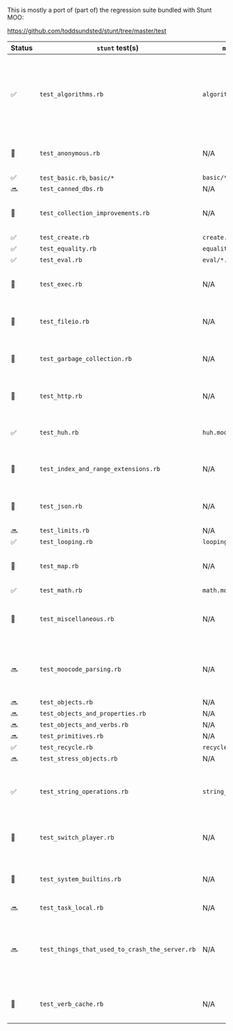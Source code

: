 This is mostly a port of (part of) the regression suite bundled with Stunt MOO:

https://github.com/toddsundsted/stunt/tree/master/test

| Status | `stunt` test(s)                                | `moor` test(s)           | Notes                                                                                       |
| ------ | ---------------------------------------------- | ------------------------ | ------------------------------------------------------------------------------------------- |
| ✅     | `test_algorithms.rb`                           | `algorithms.moot`        | `stunt` added multiple hashing algorithms (not supported in `moor`). Fuzz tests not ported. |
| 🚫     | `test_anonymous.rb`                            | N/A                      | `moor` doesn't support anonymous objects.                                                   |
| ✅     | `test_basic.rb`, `basic/*`                     | `basic/*.moot`           |                                                                                             |
| 🔜     | `test_canned_dbs.rb`                           | N/A                      |                                                                                             |
| 🤔     | `test_collection_improvements.rb`              | N/A                      | Are these tests valuable / relevant for `moor`?                                             |
| ✅     | `test_create.rb`                               | `create.moot`            |                                                                                             |
| ✅     | `test_equality.rb`                             | `equality.moot`          |                                                                                             |
| ✅     | `test_eval.rb`                                 | `eval/*.moot`            |                                                                                             |
| 🚫     | `test_exec.rb`                                 | N/A                      | `moor` doesn't support this Stunt extension.                                                |
| 🚫     | `test_fileio.rb`                               | N/A                      | `moor` doesn't support this Stunt extension.                                                |
| 🚫     | `test_garbage_collection.rb`                   | N/A                      | `moor` doesn't support this Stunt extension.                                                |
| 🚫     | `test_http.rb`                                 | N/A                      | `moor` doesn't support this Stunt extension.                                                |
| ✅     | `test_huh.rb`                                  | `huh.moot`               | See also `huh` test in the `telnet-host` crate.                                             |
| 🚫     | `test_index_and_range_extensions.rb`           | N/A                      | `moor` doesn't support this Stunt extension.                                                |
| 🚫     | `test_json.rb`                                 | N/A                      | `moor` doesn't support this Stunt extension.                                                |
| 🔜     | `test_limits.rb`                               | N/A                      |                                                                                             |
| ✅     | `test_looping.rb`                              | `looping.moot`           |                                                                                             |
| 🚫     | `test_map.rb`                                  | N/A                      | `moor` doesn't support this Stunt extension.                                                |
| ✅     | `test_math.rb`                                 | `math.moot`              |                                                                                             |
| 🚫     | `test_miscellaneous.rb`                        | N/A                      | `moor` doesn't support this Stunt extension (`isa`)                                         |
| 🔜     | `test_moocode_parsing.rb`                      | N/A                      | Dropped tests for Stunt extensions (`^` collection, bitwise operators)                      |
| 🔜     | `test_objects.rb`                              | N/A                      |                                                                                             |
| 🔜     | `test_objects_and_properties.rb`               | N/A                      |                                                                                             |
| 🔜     | `test_objects_and_verbs.rb`                    | N/A                      |                                                                                             |
| 🔜     | `test_primitives.rb`                           | N/A                      |                                                                                             |
| ✅     | `test_recycle.rb`                              | `recycle.moot`           |                                                                                             |
| 🔜     | `test_stress_objects.rb`                       | N/A                      |                                                                                             |
| ✅     | `test_string_operations.rb`                    | `string_operations.moot` | Extended with cases based on LambdaMOO Programmer's Manual                                  |
| 🚫     | `test_switch_player.rb`                        | N/A                      | `moor` doesn't support this Stunt extension.                                                |
| 🚫     | `test_system_builtins.rb`                      | N/A                      | `moor` doesn't support this Stunt extension (`getenv`).                                     |
| 🔜     | `test_task_local.rb`                           | N/A                      |                                                                                             |
| 🔜     | `test_things_that_used_to_crash_the_server.rb` | N/A                      | Probably useful to test these, since they were tricky for another server at somepoint       |
| 🚫     | `test_verb_cache.rb`                           | N/A                      | `moor` doesn't support this Stunt extension.                                                |
